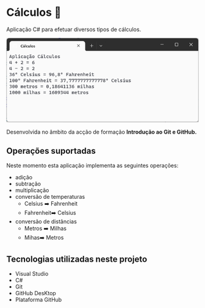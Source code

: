 # Cálculos :1234:

Aplicação C# para efetuar diversos tipos de cálculos.
 
![Aplicação Cálculos](aplicacao-calculos.png)

Desenvolvida no âmbito da acção de formação **Introdução ao Git e GitHub.**

## Operações suportadas

Neste momento esta aplicação implementa as seguintes operações:

- adição
- subtração
- multiplicação
- conversão de temperaturas
    - Celsius :arrow_right: Fahrenheit
    - Fahrenheit:arrow_right: Celsius
- conversão de distâncias
    - Metros :arrow_right: Milhas
    - Mihas:arrow_right: Metros

## Tecnologias utilizadas neste projeto

- Visual Studio
- C#
- Git
- GitHub DesKtop
- Plataforma GitHub